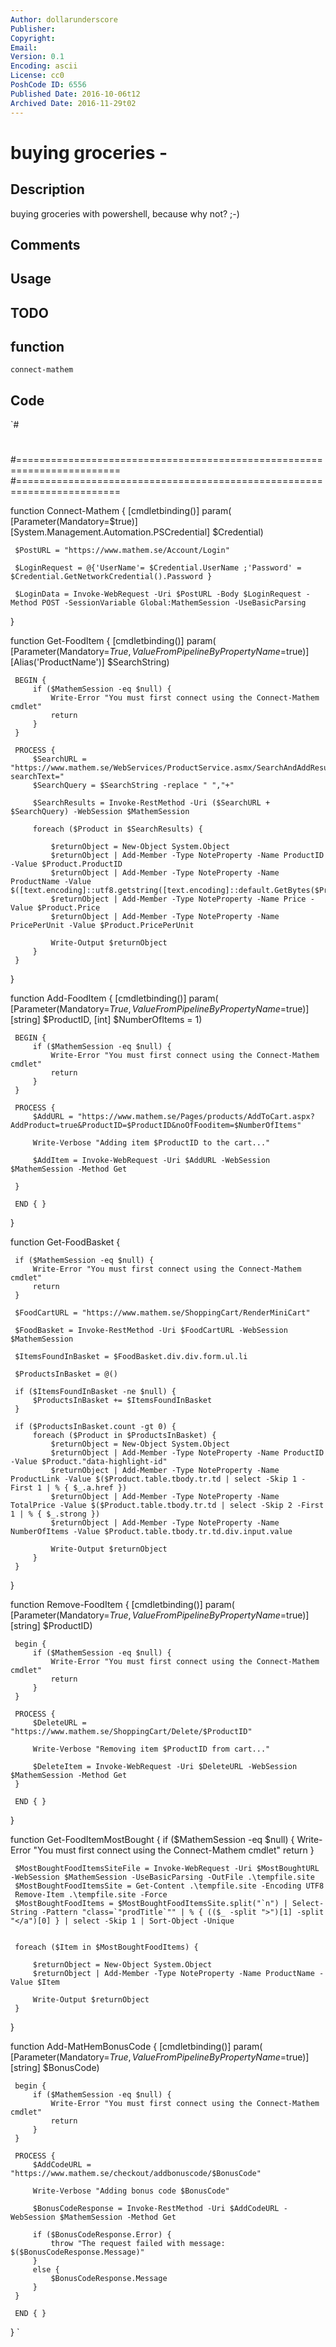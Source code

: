 ```yaml
---
Author: dollarunderscore
Publisher: 
Copyright: 
Email: 
Version: 0.1
Encoding: ascii
License: cc0
PoshCode ID: 6556
Published Date: 2016-10-06t12
Archived Date: 2016-11-29t02
---
```


# buying groceries - 

## Description

buying groceries with powershell, because why not? ;-)

## Comments



## Usage



## TODO



## function

`connect-mathem`

## Code

`#
 #
 #========================================================================
 #========================================================================
 
 
 function Connect-Mathem
 {
     [cmdletbinding()]
     param(
           [Parameter(Mandatory=$true)]
           [System.Management.Automation.PSCredential] $Credential)
 
     $PostURL = "https://www.mathem.se/Account/Login"
 
     $LoginRequest = @{'UserName'= $Credential.UserName ;'Password' = $Credential.GetNetworkCredential().Password }
 
     $LoginData = Invoke-WebRequest -Uri $PostURL -Body $LoginRequest -Method POST -SessionVariable Global:MathemSession -UseBasicParsing
 }
 
 function Get-FoodItem
 {
     [cmdletbinding()]
     param(
         [Parameter(Mandatory=$True, ValueFromPipelineByPropertyName=$true)]
         [Alias('ProductName')]
         $SearchString)
 
     BEGIN {
         if ($MathemSession -eq $null) {
             Write-Error "You must first connect using the Connect-Mathem cmdlet"
             return
         }
     }
 
     PROCESS {
         $SearchURL = "https://www.mathem.se/WebServices/ProductService.asmx/SearchAndAddResult?searchText="
         $SearchQuery = $SearchString -replace " ","+"
 
         $SearchResults = Invoke-RestMethod -Uri ($SearchURL + $SearchQuery) -WebSession $MathemSession
 
         foreach ($Product in $SearchResults) {
 
             $returnObject = New-Object System.Object
             $returnObject | Add-Member -Type NoteProperty -Name ProductID -Value $Product.ProductID
             $returnObject | Add-Member -Type NoteProperty -Name ProductName -Value $([text.encoding]::utf8.getstring([text.encoding]::default.GetBytes($Product.ProductName)))
             $returnObject | Add-Member -Type NoteProperty -Name Price -Value $Product.Price
             $returnObject | Add-Member -Type NoteProperty -Name PricePerUnit -Value $Product.PricePerUnit
 
             Write-Output $returnObject
         }
     }
 }
 
 function Add-FoodItem
 {
     [cmdletbinding()]
     param(
         [Parameter(Mandatory=$True, ValueFromPipelineByPropertyName=$true)]
         [string] $ProductID,
         [int] $NumberOfItems = 1)
 
     BEGIN {
         if ($MathemSession -eq $null) {
             Write-Error "You must first connect using the Connect-Mathem cmdlet"
             return
         }
     }
 
     PROCESS {
         $AddURL = "https://www.mathem.se/Pages/products/AddToCart.aspx?AddProduct=true&ProductID=$ProductID&noOfFooditem=$NumberOfItems"
 
         Write-Verbose "Adding item $ProductID to the cart..."
 
         $AddItem = Invoke-WebRequest -Uri $AddURL -WebSession $MathemSession -Method Get
 
     }
 
     END { }
 }
 
 
 function Get-FoodBasket
 {
 
     if ($MathemSession -eq $null) {
         Write-Error "You must first connect using the Connect-Mathem cmdlet"
         return
     }
 
     $FoodCartURL = "https://www.mathem.se/ShoppingCart/RenderMiniCart"
 
     $FoodBasket = Invoke-RestMethod -Uri $FoodCartURL -WebSession $MathemSession
     
     $ItemsFoundInBasket = $FoodBasket.div.div.form.ul.li
 
     $ProductsInBasket = @()
 
     if ($ItemsFoundInBasket -ne $null) {
         $ProductsInBasket += $ItemsFoundInBasket
     }
 
     if ($ProductsInBasket.count -gt 0) {
         foreach ($Product in $ProductsInBasket) {
             $returnObject = New-Object System.Object
             $returnObject | Add-Member -Type NoteProperty -Name ProductID -Value $Product."data-highlight-id"
             $returnObject | Add-Member -Type NoteProperty -Name ProductLink -Value $($Product.table.tbody.tr.td | select -Skip 1 -First 1 | % { $_.a.href })
             $returnObject | Add-Member -Type NoteProperty -Name TotalPrice -Value $($Product.table.tbody.tr.td | select -Skip 2 -First 1 | % { $_.strong })
             $returnObject | Add-Member -Type NoteProperty -Name NumberOfItems -Value $Product.table.tbody.tr.td.div.input.value
 
             Write-Output $returnObject
         }
     }
 }
 
 function Remove-FoodItem
 {
     [cmdletbinding()]
     param(
         [Parameter(Mandatory=$True, ValueFromPipelineByPropertyName=$true)]
         [string] $ProductID)
 
     begin {
         if ($MathemSession -eq $null) {
             Write-Error "You must first connect using the Connect-Mathem cmdlet"
             return
         }
     }
 
     PROCESS {
         $DeleteURL = "https://www.mathem.se/ShoppingCart/Delete/$ProductID"
 
         Write-Verbose "Removing item $ProductID from cart..."
 
         $DeleteItem = Invoke-WebRequest -Uri $DeleteURL -WebSession $MathemSession -Method Get
     }
 
     END { }
 }
 
 function Get-FoodItemMostBought
 {
     if ($MathemSession -eq $null) {
         Write-Error "You must first connect using the Connect-Mathem cmdlet"
         return
     }
 
 
     $MostBoughtFoodItemsSiteFile = Invoke-WebRequest -Uri $MostBoughtURL -WebSession $MathemSession -UseBasicParsing -OutFile .\tempfile.site
     $MostBoughtFoodItemsSite = Get-Content .\tempfile.site -Encoding UTF8
     Remove-Item .\tempfile.site -Force
     $MostBoughtFoodItems = $MostBoughtFoodItemsSite.split("`n") | Select-String -Pattern "class=`"prodTitle`"" | % { (($_ -split ">")[1] -split "</a")[0] } | select -Skip 1 | Sort-Object -Unique
     
     
     foreach ($Item in $MostBoughtFoodItems) {
 
         $returnObject = New-Object System.Object
         $returnObject | Add-Member -Type NoteProperty -Name ProductName -Value $Item
 
         Write-Output $returnObject
     }
 }
 
 
 function Add-MatHemBonusCode
 {
     [cmdletbinding()]
     param(
         [Parameter(Mandatory=$True, ValueFromPipelineByPropertyName=$true)]
         [string] $BonusCode)
 
     begin {
         if ($MathemSession -eq $null) {
             Write-Error "You must first connect using the Connect-Mathem cmdlet"
             return
         }
     }
 
     PROCESS {
         $AddCodeURL = "https://www.mathem.se/checkout/addbonuscode/$BonusCode"
 
         Write-Verbose "Adding bonus code $BonusCode"
 
         $BonusCodeResponse = Invoke-RestMethod -Uri $AddCodeURL -WebSession $MathemSession -Method Get
 
         if ($BonusCodeResponse.Error) {
             throw "The request failed with message: $($BonusCodeResponse.Message)"
         }
         else {
             $BonusCodeResponse.Message
         }
     }
 
     END { }
 }
`

